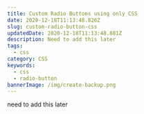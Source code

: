```yaml
---
title: Custom Radio Buttons using only CSS
date: 2020-12-18T11:13:48.826Z
slug: custom-radio-button-css
updatedDate: 2020-12-18T11:13:48.881Z
description: Need to add this later
tags:
  - css
category: CSS
keywords:
  - css
  - radio-button
bannerImage: /img/create-backup.png
---
```

need to add this later